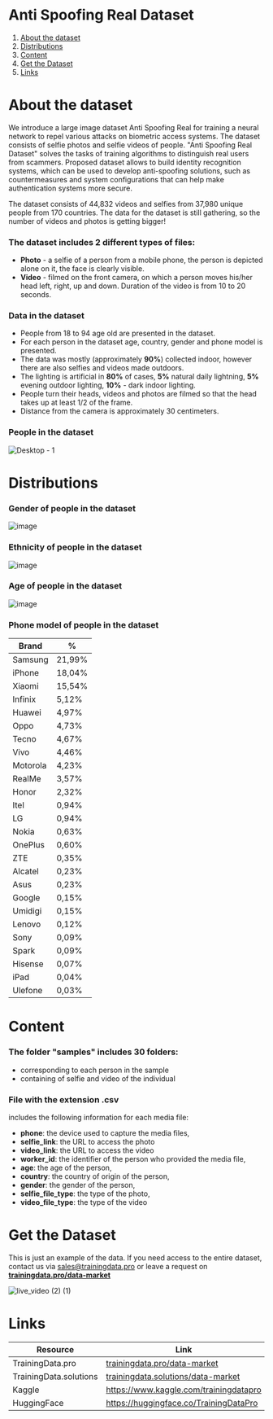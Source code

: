 # Anti Spoofing Real Dataset
1. [ About the dataset ](#about)
2. [ Distributions ](#dist)
3. [ Content ](#cont)
4. [ Get the Dataset ](#getdat)
5. [ Links ](#link)

<a name="about"></a>
# About the dataset
We introduce a large image dataset Anti Spoofing Real for training a neural network to repel various attacks on biometric access systems. The dataset consists of selfie photos and selfie videos of people. "Anti Spoofing Real Dataset" solves the tasks of training algorithms to distinguish real users from scammers. Proposed dataset allows to build identity recognition systems, which can be used to develop anti-spoofing solutions, such as countermeasures and system configurations that can help make authentication systems more secure.

The dataset consists of 44,832 videos and selfies from 37,980 unique people from 170 countries. The data for the dataset is still gathering, so the number of videos and photos is getting bigger!

### The dataset includes 2 different types of files:
- **Photo** - a selfie of a person from a mobile phone, the person is depicted alone on it, the face is clearly visible.
- **Video** - filmed on the front camera, on which a person moves his/her head left, right, up and down. Duration of the video is from 10 to 20 seconds.

### Data in the dataset
- People from 18 to 94 age old are presented in the dataset.
- For each person in the dataset age, country, gender and phone model is presented.
- The data was mostly (approximately **90%**) collected indoor, however there are also selfies and videos made outdoors.
- The lighting is artificial in **80%** of cases,  **5%** natural daily lightning, **5%** evening outdoor lighting, **10%** - dark indoor lighting.
- People turn their heads, videos and photos are filmed so that the head takes up at least 1/2 of the frame.
- Distance from the camera is approximately 30 centimeters.

### People in the dataset
![Desktop - 1](https://github.com/trainingdata-pro/Anti-Spoofing-Real-Dataset/assets/113421352/e699fc8c-4194-4222-86ab-17a3107e34a7)

<a name="dist"></a>
# Distributions

### Gender of people in the dataset

![image](https://github.com/Trainingdata-datamarket/Anti-Spoofing-Real-Dataset/assets/113421352/1430c4ae-4105-4a8c-9dd8-1078f1a8834e)

### Ethnicity of people in the dataset

![image](https://github.com/Trainingdata-datamarket/Anti-Spoofing-Real-Dataset/assets/113421352/4a14f04f-6b9c-4085-903a-2d0760dfe56e)

### Age of people in the dataset

![image](https://github.com/Trainingdata-datamarket/Anti-Spoofing-Real-Dataset/assets/113421352/dd395138-35ef-428b-a981-496991fa409e)

### Phone model of people in the dataset

| Brand | % |
| --- | --- |
| Samsung | 21,99% |
| iPhone | 18,04% |
| Xiaomi | 15,54% |
| Infinix | 5,12% |
| Huawei | 4,97% |
| Oppo | 4,73% |
| Tecno | 4,67% |
| Vivo | 4,46% |
| Motorola | 4,23% |
| RealMe | 3,57% |
| Honor | 2,32% |
| Itel | 0,94% |
| LG | 0,94% |
| Nokia | 0,63% |
| OnePlus | 0,60% |
| ZTE | 0,35% |
| Alcatel | 0,23% |
| Asus | 0,23% |
| Google | 0,15% |
| Umidigi | 0,15% |
| Lenovo | 0,12% |
| Sony | 0,09% |
| Spark | 0,09% |
| Hisense | 0,07% |
| iPad | 0,04% |
| Ulefone | 0,03% |

<a name="cont"></a>
# Content
### The folder **"samples"** includes 30 folders:
- corresponding to each person in the sample
- containing of selfie and video of the individual

### File with the extension .csv
includes the following information for each media file:
- **phone**: the device used to capture the media files,
- **selfie_link**: the URL to access the photo
- **video_link**: the URL to access the video
- **worker_id**: the identifier of the person who provided the media file,
- **age**: the age of the person,
- **country**: the country of origin of the person,
- **gender**: the gender of the person,
- **selfie_file_type**: the type of the photo,
- **video_file_type**: the type of the video

<a name="getdat"></a>
# Get the Dataset
This is just an example of the data. If you need access to the entire dataset, contact us via [sales@trainingdata.pro](mailto:sales@trainingdata.pro) or leave a request on **[trainingdata.pro/data-market](https://trainingdata.pro/data-market?utm_source=github)**

![live_video (2) (1)](https://github.com/trainingdata-pro/Anti-Spoofing-Real-Dataset/assets/113421352/b992396a-a5d5-42fd-86bb-e12d8624c7d8)

<a name="link"></a>
# Links
| Resource | Link |
| --- | --- |
| TrainingData.pro | [trainingdata.pro/data-market](https://trainingdata.pro/data-market?utm_source=github) |
| TrainingData.solutions | [trainingdata.solutions/data-market](https://trainingdata.solutions/data-market?utm_source=github) |
| Kaggle | https://www.kaggle.com/trainingdatapro |
| HuggingFace | https://huggingface.co/TrainingDataPro |


